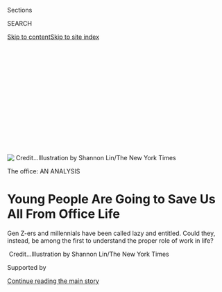 <div id="app">

<div>

<div>

<div>

<div class="NYTAppHideMasthead css-ikk3s8 e1suatyy0">

<div class="section css-133zg39 e1suatyy2">

<div class="css-eph4ug er09x8g0">

<div class="css-6n7j50">

</div>

<span class="css-1dv1kvn">Sections</span>

<div class="css-10488qs">

<span class="css-1dv1kvn">SEARCH</span>

</div>

[Skip to content](#site-content)[Skip to site
index](#site-index)

</div>

<div class="css-10698na e1huz5gh0">

</div>

</div>

</div>

</div>

<div data-aria-hidden="false">

<div id="site-content" data-role="main">

<div>

<div class="css-1aor85t" style="opacity:0.000000001;z-index:-1;visibility:hidden">

<div class="css-1hqnpie">

<div class="css-epjblv">

<span class="css-17xtcya">[Style](/section/style)</span><span class="css-x15j1o">|</span><span class="css-fwqvlz">Young
People Are Going to Save Us All From Office
Life</span>

</div>

<div class="css-k008qs">

<div class="css-1iwv8en">

<span class="css-18z7m18"></span>

<div>

</div>

</div>

<span class="css-1n6z4y">https://nyti.ms/32QLq2P</span>

<div class="css-1705lsu">

<div class="css-4xjgmj">

<div class="css-4skfbu" data-role="toolbar" data-aria-label="Social Media Share buttons, Save button, and Comments Panel with current comment count" data-testid="share-tools">

  - 
  - 
  - 
  - 
    
    <div class="css-6n7j50">
    
    </div>

  - 
  - 

</div>

</div>

</div>

</div>

</div>

</div>

<div id="NYT_TOP_BANNER_REGION" class="css-11qgg8s">

</div>

<div id="fullBleedHeaderContent">

<div class="css-9fsmc8">

![<span class="css-16f3y1r e13ogyst0" data-aria-hidden="true"> </span><span class="css-cnj6d5 e1z0qqy90" itemprop="copyrightHolder"><span class="css-1ly73wi e1tej78p0">Credit...</span><span><span>Illustration
by Shannon Lin/The New York
Times</span></span></span>](https://static01.nyt.com/images/2019/09/17/fashion/17office-generations-1/17office-generations-1-articleLarge.jpg?quality=75&auto=webp&disable=upscale)

</div>

<div class="css-1pumfk">

The office: AN ANALYSIS

<div class="css-1vkm6nb ehdk2mb0">

# Young People Are Going to Save Us All From Office Life

</div>

Gen Z-ers and millennials have been called lazy and entitled. Could
they, instead, be among the first to understand the proper role of work
in
life?

</div>

<div class="css-nwzfg5 e1gnum310">

<span class="css-1f9pvn2 style"> </span><span class="css-cnj6d5 e1z0qqy90" itemprop="copyrightHolder"><span class="css-1ly73wi e1tej78p0">Credit...</span><span><span>Illustration
by Shannon Lin/The New York Times</span></span></span>

</div>

<div id="sponsor-wrapper" class="css-1hyfx7x">

<div id="sponsor-slug" class="css-19vbshk">

Supported by

</div>

[Continue reading the main
story](#after-sponsor)

<div id="sponsor" class="ad sponsor-wrapper" style="text-align:center;height:100%;display:block">

</div>

<div id="after-sponsor">

</div>

</div>

<div class="css-1wx1auc e1gnum311">

<div class="css-18e8msd">

<div class="css-vp77d3 epjyd6m0">

<div class="css-1baulvz">

By [<span class="css-1baulvz" itemprop="name">Claire Cain
Miller</span>](https://www.nytimes.com/by/claire-cain-miller) and
[<span class="css-1baulvz last-byline" itemprop="name">Sanam
Yar</span>](https://www.nytimes.com/by/sanam-yar)

</div>

</div>

  - 
    
    <div class="css-ld3wwf e16638kd2">
    
    Published Sept. 17, 2019Updated Sept. 20,
    2019
    
    </div>

  - 
    
    <div class="css-4xjgmj">
    
    <div class="css-pvvomx" data-role="toolbar" data-aria-label="Social Media Share buttons, Save button, and Comments Panel with current comment count" data-testid="share-tools">
    
      - 
      - 
      - 
      - 
        
        <div class="css-6n7j50">
        
        </div>
    
      - 
      - 
    
    </div>
    
    </div>

</div>

</div>

</div>

<div class="section meteredContent css-1r7ky0e" name="articleBody" itemprop="articleBody">

<div class="css-1fanzo5 StoryBodyCompanionColumn">

<div class="css-53u6y8">

When Ariel Coleman, 28, quit her last job, as a project manager in the
corporate office of a bank, it wasn’t because her new employer offered
her a raise, a different role or more seniority. “The work-life balance
is just much better,” she said.

At her new company, Omfgco, a branding and design firm in Portland,
Ore., everyone works from home on Tuesdays and Thursdays at whichever
hours they choose. Ms. Coleman can go for a run or walk her dog.

At the bank, she said, people judged her for taking all her paid time
off. At Omfgco, it’s encouraged, which is why she didn’t mind answering
work emails while sitting by the fire on a recent camping trip.

***\[*[*Read our full package, “The Office: An In-Depth Analysis of
Workplace User
Behavior.”*](https://www.nytimes.com/interactive/2019/09/17/style/the-office.html)*\]***

“It’s: Get your work done, but don’t worry about when those hours are,”
Ms. Coleman said. “A client calls me at 8 o’clock at night and I’m happy
to talk to them, because that means the next day at 10 a.m., I can take
my dog to the vet. It enables me to make my career more seamless with my
life. It makes it feel more like people are human.”

</div>

</div>

<div class="css-1fanzo5 StoryBodyCompanionColumn">

<div class="css-53u6y8">

Many of her friends have chosen their jobs for similar reasons, she
said. “That’s how millennials and Gen Z-ers are playing the game — it’s
not about jumping up titles, but moving into better work environments,”
she said. “They’re like silent fighters, rewriting policy under the nose
of the boomers.”

For many Americans, work has become [an
obsession](https://www.nytimes.com/2019/01/26/business/against-hustle-culture-rise-and-grind-tgim.html),
and long hours and [endless
striving](https://www.theatlantic.com/ideas/archive/2019/02/religion-workism-making-americans-miserable/583441/)
something to aspire to. It has caused
[burnout](https://www.buzzfeednews.com/article/annehelenpetersen/millennials-burnout-generation-debt-work),
[unhappiness](https://worldhappiness.report/ed/2019/) and [gender
inequity](https://www.nytimes.com/2019/04/26/upshot/women-long-hours-greedy-professions.html),
as people struggle to find time for children or passions or pets or any
sort of life besides what they do for a paycheck.

But increasingly, younger workers are pushing back. More of them expect
and demand flexibility — paid leave for a new baby, say, and generous
vacation time, along with daily things, like the ability to work
remotely, come in late or leave early, or make time for exercise or
meditation. The rest of their lives happens on their phones, not tied to
a certain place or time — why should work be any different?

Today’s young workers have been called lazy and entitled. Could they,
instead, be among the first to understand the proper role of work in
life — and end up remaking work for everyone else?

It’s still rare for companies to operate this way, and the obstacles are
bigger than any one company’s H.R. policies. Some older employees may
think new hires should suffer the way they did, and [employers
benefit](https://www.nytimes.com/2015/05/31/upshot/the-24-7-work-cultures-toll-on-families-and-gender-equality.html)
from having always-on workers. Even those that are offering more
flexibility might be [doing it because unemployment is so
low](https://www.nytimes.com/2019/05/15/upshot/employers-flexible-work-america.html)
and they’re competing for workers, which could change if there is an
economic downturn.

</div>

</div>

<div class="css-1fanzo5 StoryBodyCompanionColumn">

<div class="css-53u6y8">

Also, it’s a luxury to be able to demand flexibility in the first place.
Those who can tend to have college degrees and white-collar careers, and
can afford to take a pay cut in exchange, or be highly selective about
their jobs.

That’s a kind of freedom that [people in vast
sectors](https://www.nytimes.com/2019/09/01/opinion/working-two-jobs.html)
of the economy [don’t
have](https://www.nytimes.com/interactive/2014/08/13/us/starbucks-workers-scheduling-hours.html)
— and often, it’s given to highly regarded employees on a one-off basis,
but not to everyone at a firm.

Still, there are signs that things could change for more workers. Some
large and influential companies, including Walmart and Apple, have
recently [begun talking about the
need](https://www.nytimes.com/2019/08/20/business/dealbook/business-roundtable-corporate-responsibility.html)
to shift from prioritizing shareholders above all else to taking care of
their employees too. And as more millennials become bosses and more job
seekers demand a saner way to work, companies will have no choice.

“They have proven the model that you don’t need to be in the office 9 to
5 to be effective,” said Ana Recio, the executive vice president of
global recruiting at Salesforce, the tech company. “This generation is
single-handedly paving the way for the entire work force to do their
jobs remotely and flexibly.”

### When Your Office Is on a Mountain Trail

[A survey by
PwC](https://www.pwc.com/gx/en/hr-management-services/publications/assets/pwc-nextgen.pdf),
an accounting and consulting firm, found that for millennials, work is a
thing, not a place.

Flexibility no longer means what it did to older generations — the
ability to work from home when a plumber is coming or a child is sick.
But it’s also not about 21st-century perks like free meals, on-site dry
cleaning and Wi-Fi-equipped shuttles that help keep people at work
longer.

</div>

</div>

<div class="css-1fanzo5 StoryBodyCompanionColumn">

<div class="css-53u6y8">

Instead, it’s about employees [shaping their
jobs](https://www.sciencedirect.com/science/article/pii/S000187911930079X?via%3Dihub&_ga=2.20924735.68249205.1567371007-1130687845.1567371007)
in ways that fit with their daily lives. That could mean working
remotely or shifting hours when needed. More companies are offering
sabbaticals; free plane tickets for vacations; meditation rooms;
exercise or therapy breaks; paid time off to volunteer; and extended
paid family leave.

One firm has an employee who works mostly from places like Hawaii and
Costa Rica. At another, someone worked remotely while living out of a
van for three months, skiing in the mornings and working in the
afternoons. One person goes to the office at midnight so he can surf in
the morning, and another takes Fridays off to backpack.

“They’re maybe not on the partner track, but they’re not being
penalized,” said Abby Engers, a strategist at Boly:Welch, an employment
search firm in Portland, Ore. “People are burnt out. They’re making a
commitment to themselves to take time off. If they see you’re doing the
work and doing it well, it doesn’t matter if you’re doing it at 10 p.m.
or 10 a.m.”

And it’s no longer just mothers of young children who are [using
flexible
schedules](https://onlinelibrary.wiley.com/doi/10.1111/soc4.12700).
Women get
[penalized](https://www.nytimes.com/2014/09/07/upshot/a-child-helps-your-career-if-youre-a-man.html)
when that happens — social scientists call it [the flexibility
stigma](https://spssi.onlinelibrary.wiley.com/toc/15404560/69/2) — and
their careers [often never
recover](https://www.nytimes.com/2018/04/09/upshot/the-10-year-baby-window-that-is-the-key-to-the-womens-pay-gap.html)
in terms of pay or promotions. But if more fathers and people who aren’t
parents ask for flexibility, the [stigma could
lessen](https://journals.sagepub.com/doi/full/10.1177/0731121418768235).

Jonathan Wong, 36, worked 80-hour weeks in management consulting when he
became a father. His son would cry every time he saw his roller bag
packed for another work trip, he said, and it was hard to take a break
even to FaceTime his son before bedtime. So he moved to a job at RAND
Corporation, the nonprofit policy research group — and took a 30 percent
pay cut.

“I can bring my kid to preschool every morning,” he said. “If the
overwork problem will ever be solved, guys need to be part of the
solution.”

</div>

</div>

<div class="css-1fanzo5 StoryBodyCompanionColumn">

<div class="css-53u6y8">

Some employers aren’t comfortable giving people autonomy over where and
when they work.

“When younger workers talk about balance, what they are saying is, ‘I
will work hard for you, but I also need a life,’” said Cali Williams
Yost, the chief executive and founder of Flex Strategy Group, which
helps organizations build flexible work cultures. “Unfortunately, what
leaders hear is, ‘I want to work less.’”

But employees say that when they’re not forced to cleave life from work,
they work more, and more efficiently. Melanie Neiman, 28, is a project
manager at Breather, a work space rental company. Unlike at her former,
more traditional job, she comes in later in the morning because she is
more productive that way, and visits her family more often because she
can work from where they live.

“When I’m on vacation, if my Slack pings on my phone, I’ll probably
answer it, so maybe I work more,” she said. Yet she is happy to answer
messages when traveling, she said, because it’s on her terms. “I would
never answer emails at my old job on vacation.”

### Taking Care of Employees, Too

Social scientists have found that not all young people are asking for
these benefits, even if they want them, because they fear they will be
perceived as lazy or disloyal. Even when they aspire to more balanced
lives, [they often
find](https://www.nytimes.com/2015/07/31/upshot/millennial-men-find-work-and-family-hard-to-balance.html)
that traditional workplaces won’t enable it.

But dozens of consulting and research
[firms](https://www.accenture.com/us-en/insight-gen-z-rising) that have
[surveyed](https://www2.deloitte.com/global/en/pages/about-deloitte/articles/millennialsurvey.html)
young people [have
found](https://workforceinstitute.org/wp-content/uploads/2019/05/Meet-Gen-Z-Hopeful-Anxious-Hardworking-and-Searching-for-Inspiration.pdf)
that for them, flexibility is a job requirement.

When [Pew Research Center
asked](https://www.pewsocialtrends.org/2017/03/23/views-of-paid-leave-relative-to-other-workplace-benefits/)
which work arrangement would be most helpful to people, young people
were more likely than older people to say the flexibility to choose when
they worked. Of people 18 to 29, men were more likely than women to say
it, and people without children at home were as likely as parents to say
it.

</div>

</div>

<div class="css-1fanzo5 StoryBodyCompanionColumn">

<div class="css-53u6y8">

In a survey of 11,000 workers and 6,500 business leaders by Harvard
Business School and Boston Consulting Group, [the vast majority
said](https://www.hbs.edu/managing-the-future-of-work/research/Pages/future-positive.aspx)
that among the new developments most urgently affecting their businesses
were employees’ expectations for flexible, autonomous work; better
work-life balance; and remote working. (Just 30 percent, though, said
their businesses were prepared.)

Technology is a big reason for the change. The youngest people entering
the work force don’t remember a time when people weren’t always
reachable, so they don’t see why they would need to sit in an office to
work. (They also say they are more practiced than older colleagues at
setting boundaries on how much they use their phones, so it doesn’t
become overbearing.)

Another reason young people are asking for more flexibility is that
they’re marrying and having children later, so they’re more invested
in their careers by the time they do, and have more leverage to ask for
what they need. Many are caring for aging parents too.

Ali Levitan, 39, worked at a large media firm when she had her first
child and decided to look for a new job. She wanted flexibility, but
also to stay on her “extremely ambitious” career path.

It was unwise to mention children in job interviews, she had been told.
But once she had a job offer at General Assembly, an education company,
she asked if she would be able to work from home most Fridays and pick
up her child from school. They immediately agreed.

“I almost fell over at the response because that was not what I had
experienced or expected,” Ms. Levitan said.

</div>

</div>

<div class="css-1fanzo5 StoryBodyCompanionColumn">

<div class="css-53u6y8">

Demanding that employers treat employees well is part of the value
system of the youngest generation of workers, which is the [most diverse
ever](https://www.pewsocialtrends.org/2019/01/17/generation-z-looks-a-lot-like-millennials-on-key-social-and-political-issues/),
researchers and recruiters say.

“Gen Z is so socially aware and so progressive, they’re asking for
things that older generations have been scared to ask for,” Ms. Recio at
Salesforce said.

Many have also seen their parents struggle with inflexible employers or
unstable jobs. Millennials were the [first generation raised by
women](https://www.nytimes.com/2015/07/23/upshot/more-than-their-mothers-young-women-plan-career-pauses.html)
who entered professions in big numbers. Many young adults saw their
parents lose jobs and savings during the Great Recession. They no longer
expect a lifetime of loyalty from an employer, so some say they don’t
want to give their whole life to work.

“They’ve watched what’s happened to the generations before them and they
see the problems that might come ahead,” said Kathleen Gerson, a
sociologist at New York University whose recent research on the topic
will be published this month by the [Council on Contemporary
Families](https://contemporaryfamilies.org/wp-content/uploads/2019/09/Parents-Cant-Go-It-Alone-Symposium-2019-Full.pdf).
“As the work force becomes more diverse, men as well as women are saying
there’s more to life than work, and we want a satisfying life as well.”

### ‘Change the System So We Can All Succeed’

[Few people want](https://www.rand.org/pubs/research_briefs/RB9973.html)
to work long, inflexible hours, yet many either work them anyway or
[sneak
out](https://www.nytimes.com/2015/05/05/upshot/how-some-men-fake-an-80-hour-workweek-and-why-it-matters.html)
without asking for permission, [research
shows](https://pubsonline.informs.org/doi/abs/10.1287/orsc.2015.0975).

But more young people, recruiters say, are asking for flexibility
upfront, and some prioritize it over pay or seniority. Recruiters who
visit college campuses say new graduates no longer see it as something
to negotiate for, said Marcee Harris Schwartz, the national director of
diversity and inclusion at BDO, the accounting firm: “It’s just assumed
it’s part of the deal.”

</div>

</div>

<div class="css-1fanzo5 StoryBodyCompanionColumn">

<div class="css-53u6y8">

“Years ago, the interview was, for lack of a better word, a test,” said
Kamaj Bailey, who works in recruiting at Con Edison, the power company.
“Now it’s a conversation. Yes, I want to show that I’m a good
candidate, but I’m also seeing if I’m going to get what I expect.”

John Paul Graff, 34, is a pathologist, as was his father, who worked in
private practice at least 12 hours a day. Dr. Graff decided to work in
academic medicine, and the No. 1 reason was for work-life balance. He
estimated that he gave up about $100,000 a year but said it’s worth it
to work 40 hours a week.

“What we settled on was that the most important thing was time,” Dr.
Graff said. “Money will come, it will go, but you’re only given so much
time.”

A [survey by Werk](https://werk.co/research), which helps companies add
flexibility strategies, found that older employees are just as likely as
younger people to want flexibility. They’re less likely to have it,
though, because they’re less likely to ask for it. Sometimes, tensions
flare between young people who demand a life outside work and deskbound
older workers.

“As boomers age, they too are looking for more workplace flexibility,
but they seem to begrudge giving the same to younger workers when they
didn’t have it themselves at their ages and life stage,” said Pamela
Stone, a sociologist at Hunter College.

Ms. Coleman, who works at the design firm in Portland, said it comes
down to this: The members of her generation are unwilling to settle for
the way things have always been done. It’s especially true of the women,
she said, and she is hopeful that men will continue to join them.

</div>

</div>

<div class="css-1fanzo5 StoryBodyCompanionColumn">

<div class="css-53u6y8">

“We are just fed up and fired up about asking for what we need,” she
said. “We’re changing the rules. We’re the ones tasked with: Let’s
change the system so we can all succeed.”

</div>

</div>

<div>

</div>

</div>

<div>

</div>

<div>

</div>

<div>

</div>

<div>

<div id="bottom-wrapper" class="css-1ede5it">

<div id="bottom-slug" class="css-l9onyx">

Advertisement

</div>

[Continue reading the main
story](#after-bottom)

<div id="bottom" class="ad bottom-wrapper" style="text-align:center;height:100%;display:block;min-height:90px">

</div>

<div id="after-bottom">

</div>

</div>

</div>

</div>

</div>

## Site Index

<div>

</div>

## Site Information Navigation

  - [© <span>2020</span> <span>The New York Times
    Company</span>](https://help.nytimes.com/hc/en-us/articles/115014792127-Copyright-notice)

<!-- end list -->

  - [NYTCo](https://www.nytco.com/)
  - [Contact
    Us](https://help.nytimes.com/hc/en-us/articles/115015385887-Contact-Us)
  - [Work with us](https://www.nytco.com/careers/)
  - [Advertise](https://nytmediakit.com/)
  - [T Brand Studio](http://www.tbrandstudio.com/)
  - [Your Ad
    Choices](https://www.nytimes.com/privacy/cookie-policy#how-do-i-manage-trackers)
  - [Privacy](https://www.nytimes.com/privacy)
  - [Terms of
    Service](https://help.nytimes.com/hc/en-us/articles/115014893428-Terms-of-service)
  - [Terms of
    Sale](https://help.nytimes.com/hc/en-us/articles/115014893968-Terms-of-sale)
  - [Site
    Map](https://spiderbites.nytimes.com)
  - [Help](https://help.nytimes.com/hc/en-us)
  - [Subscriptions](https://www.nytimes.com/subscription?campaignId=37WXW)

</div>

</div>

</div>

</div>
